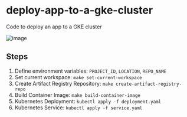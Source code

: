 # deploy-app-to-a-gke-cluster
Code to deploy an app to a GKE cluster

![image](https://user-images.githubusercontent.com/42701946/212539970-c4f0feed-7a50-4e32-ac2a-402d8bf3d684.png)

## Steps

1. Define environment variables: `PROJECT_ID`, `LOCATION`, `REPO_NAME`
2. Set current workspace: `make set-current-workspace`
3. Create Artifact Registry Repository: `make create-artifact-registry-repo`
4. Build Container Image: `make build-container-image`
5. Kubernetes Deployment: `kubectl apply -f deployment.yaml`
6. Kubernetes Service: `kubectl apply -f service.yaml`
